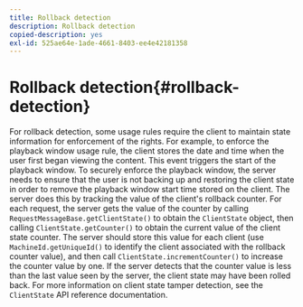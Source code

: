 ```yaml
---
title: Rollback detection
description: Rollback detection
copied-description: yes
exl-id: 525ae64e-1ade-4661-8403-ee4e42181358
---
```

# Rollback detection{#rollback-detection}

For rollback detection, some usage rules require the client to maintain state information for enforcement of the rights. For example, to enforce the playback window usage rule, the client stores the date and time when the user first began viewing the content. This event triggers the start of the playback window. To securely enforce the playback window, the server needs to ensure that the user is not backing up and restoring the client state in order to remove the playback window start time stored on the client. The server does this by tracking the value of the client's rollback counter. For each request, the server gets the value of the counter by calling `RequestMessageBase.getClientState()` to obtain the `ClientState` object, then calling `ClientState.getCounter()` to obtain the current value of the client state counter. The server should store this value for each client (use `MachineId.getUniqueId()` to identify the client associated with the rollback counter value), and then call `ClientState.incrementCounter()` to increase the counter value by one. If the server detects that the counter value is less than the last value seen by the server, the client state may have been rolled back. For more information on client state tamper detection, see the `ClientState` API reference documentation.
